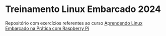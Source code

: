 # Treinamento Linux Embarcado 2024

Repositório com exercícios referentes ao curso [Aprendendo Linux Embarcado na Prática com Raspberry Pi](https://cursos.embarcados.com.br/cursos/aprendendo-linux-embarcado-na-pratica-co/)